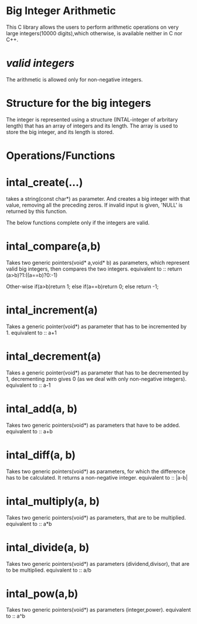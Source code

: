 # Big Integer Arithmetic
This C library allows the users to perform arithmetic operations on very large integers(10000 digits),which otherwise, is available neither in C nor C++.

# *valid integers*
The arithmetic is allowed only for non-negative integers.

# Structure for the big integers
The integer is represented using a structure (INTAL-integer of arbritary length) that has an array of integers and its length.
The array is used to store the big integer, and its length is stored.

# Operations/Functions

# intal_create(...)
takes a string(const char*) as parameter. And creates a big integer with that value, removing all the preceding zeros.
If invalid input is given, 'NULL' is returned by this function.

The below functions complete only if the integers are valid.

# intal_compare(a,b)
Takes two generic pointers(void* a,void* b) as parameters, which represent valid big integers, then compares the two integers.
equivalent to :: return (a>b)?1:((a==b)?0:-1)

  Other-wise
  if(a>b)return 1;
  else if(a==b)return 0;
  else return -1;



# intal_increment(a)
Takes a generic pointer(void*) as parameter that has to be incremented by 1.
equivalent to :: a+1

# intal_decrement(a)
Takes a generic pointer(void*) as parameter that has to be decremented by 1, decrementing zero gives 0 (as we deal with only non-negative integers).
equivalent to :: a-1

# intal_add(a, b)
Takes two generic pointers(void*) as parameters that have to be added.
equivalent to :: a+b

# intal_diff(a, b)
Takes two generic pointers(void*) as parameters, for which the difference has to be calculated. It returns a non-negative integer.
equivalent to :: |a-b|

# intal_multiply(a, b)
Takes two generic pointers(void*) as parameters, that are to be multiplied.
equivalent to :: a*b

# intal_divide(a, b)
Takes two generic pointers(void*) as parameters (dividend,divisor), that are to be multiplied.
equivalent to :: a/b

# intal_pow(a,b)
Takes two generic pointers(void*) as parameters (integer,power).
equivalent to :: a^b
